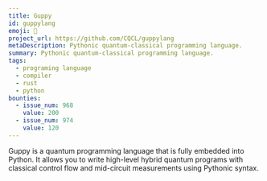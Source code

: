 ```yaml
---
title: Guppy
id: guppylang
emoji: 🐠
project_url: https://github.com/CQCL/guppylang
metaDescription: Pythonic quantum-classical programming language.
summary: Pythonic quantum-classical programming language.
tags:
  - programing language
  - compiler
  - rust
  - python
bounties:
  - issue_num: 968
    value: 200
  - issue_num: 974
    value: 120
---
```


Guppy is a quantum programming language that is fully embedded into Python. It allows you to write high-level hybrid quantum programs with classical control flow and mid-circuit measurements using Pythonic syntax.
